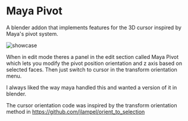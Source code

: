 # Maya Pivot
A blender addon that implements features for the 3D cursor inspired by Maya's pivot system.

![showcase](https://github.com/user-attachments/assets/d03aaca6-4e9b-4314-8d1b-6296b6dea1b5)

When in edit mode theres a panel in the edit section called Maya Pivot which lets you modify the pivot position orientation and z axis based on selected faces. Then just switch to cursor in the transform orientation menu.

I always liked the way maya handled this and wanted a version of it in blender.

The cursor orientation code was inspired by the transform orientation method in https://github.com/jlampel/orient_to_selection
